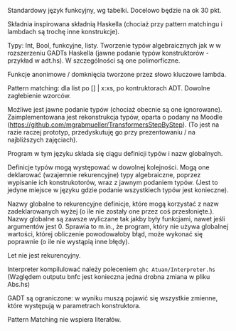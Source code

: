 
Standardowy język funkcyjny, wg tabelki. Docelowo będzie na ok 30 pkt.

Składnia inspirowana składnią Haskella (chociaż przy pattern matchingu i lambdach są trochę inne konstrukcje).

Typy: Int, Bool, funkcyjne, listy. 
Tworzenie typów algebraicznych jak w w rozszerzeniu GADTs Haskella (jawne podanie typów konstruktorów - przykład w adt.hs).
W szczególności są one polimorficzne.

Funkcje anonimowe / domknięcia tworzone przez słowo kluczowe lambda.

Pattern matching: dla list po [] | x:xs, po kontruktorach ADT. Dowolne zagłebienie wzorców.


Możliwe jest jawne podanie typów (chociaż obecnie są one ignorowane).
Zaimplementowana jest rekonstrukcja typów, oparta o podany na Moodle (https://github.com/mgrabmueller/TransformersStepByStep).
(To jest na razie raczej prototyp, przedyskutuję go przy prezentowaniu / na najbliższych zajęciach).




Program w tym języku składa się ciągu definicji typów i nazw globalnych.

Definicje typów mogą występować w dowolnej kolejności.
Mogą one deklarować (wzajemnie rekurencyjne) typy algebraiczne, poprzez wypisanie ich konstrukotorów, wraz z jawnym podaniem typów.
(Jest to jedyne miejsce w języku gdzie podanie wszystkiech typów jest konieczne).

Nazwy globalne to rekurencyjne definicje, które mogą korzystać z nazw zadeklarowanych wyżej (o ile nie zostały one przez coś przesłonięte.). Nazwy globalne są zawsze wyliczane  tak jakby były funkcjami, nawet jeśli argumentów jest 0. Sprawia to m.in., że program, który nie używa globalnej wartości, której obliczenie powodowałoby błąd, może wykonać się poprawnie (o ile nie wystąpią inne błędy).

Let nie jest rekurencyjny.


Interpreter kompilulować należy poleceniem `ghc Atuan/Interpreter.hs`
(Względem outputu bnfc jest konieczna jedna drobna zmiana w pliku Abs.hs)




GADT są ograniczone: w wyniku muszą pojawić się wszystkie zmienne, które występują w parametrach konstruktora.


Pattern Matching nie wspiera literałów.





